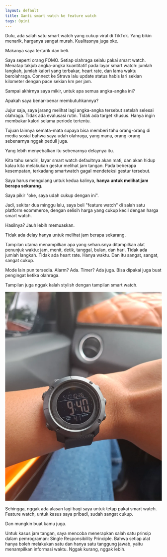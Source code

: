 ```yaml
---
layout: default
title: Ganti smart watch ke feature watch
tags: Opini
---
```


Dulu, ada salah satu smart watch yang cukup viral di TikTok. Yang bikin menarik, harganya sangat murah. Kualitasnya juga oke.

Makanya saya tertarik dan beli.

Saya seperti orang FOMO. Setiap olahraga selalu pakai smart watch. Menatap takjub angka-angka kuantitatif pada layar smart watch: jumlah langkah, jumlah kalori yang terbakar, heart rate, dan lama waktu berolahraga. Connect ke Strava lalu update status habis lari sekian kilometer dengan pace sekian km per jam.

Sampai akhirnya saya mikir, untuk apa semua angka-angka ini?

Apakah saya benar-benar membutuhkannya?

Jujur saja, saya jarang melihat lagi angka-angka tersebut setelah selesai olahraga. Tidak ada evalusasi rutin. Tidak ada target khusus. Hanya ingin membakar kalori selama periode tertentu.

Tujuan lainnya semata-mata supaya bisa memberi tahu orang-orang di media sosial bahwa saya udah olahraga, yang mana, orang-orang sebenarnya nggak peduli juga.

Yang lebih menyebalkan itu sebenarnya delaynya itu.

Kita tahu sendiri, layar smart watch defaultnya akan mati, dan akan hidup kalau kita melakukan gestur melihat jam tangan. Pada beberapa kesempatan, terkadang smartwatch gagal mendeteksi gestur tersebut.

Saya harus mengulang untuk kedua kalinya, **hanya untuk melihat jam berapa sekarang**.

Saya pikir "oke, saya udah cukup dengan ini".

Jadi, sekitar dua minggu lalu, saya beli "feature watch" di salah satu platform ecommerce, dengan selisih harga yang cukup kecil dengan harga smart watch.

Hasilnya? Jauh lebih memuaskan.

Tidak ada delay hanya untuk melihat jam berapa sekarang.

Tampilan utama menampilkan apa yang seharusnya ditampilkan alat penunjuk waktu: jam, menit, detik, tanggal, bulan, dan hari. Tidak ada jumlah langkah. Tidak ada heart rate. Hanya waktu. Dan itu sangat, sangat, sangat cukup.

Mode lain pun tersedia. Alarm? Ada. Timer? Ada juga. Bisa dipakai juga buat pengingat ketika olahraga.

Tampilan juga nggak kalah stylish dengan tampilan smart watch.

![Feature watch](/assets/images/2025/d41cf97c-3897-47ba-bafe-3a2ffd8d9806.webp)

Sehingga, nggak ada alasan lagi bagi saya untuk tetap pakai smart watch. Feature watch, untuk kasus saya pribadi, sudah sangat cukup.

Dan mungkin buat kamu juga.

Untuk kasus jam tangan, saya mencoba menerapkan salah satu prinsip dalam pemrograman: Single Responsibility Principle. Bahwa setiap alat hanya boleh melakukan satu dan hanya satu tanggung jawab, yaitu menampilkan informasi waktu. Nggak kurang, nggak lebih.